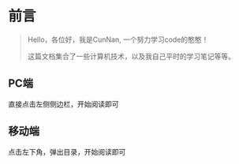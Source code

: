# 前言

> Hello，各位好，我是CunNan, 一个努力学习code的憨憨！
>
> 这篇文档集合了一些计算机技术，以及我自己平时的学习笔记等等。

## PC端
直接点击左侧侧边栏，开始阅读即可

## 移动端
点击左下角，弹出目录，开始阅读即可